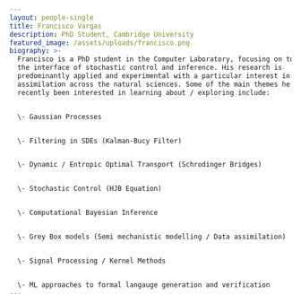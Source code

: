 ```yaml
---
layout: people-single
title: Francisco Vargas
description: PhD Student, Cambridge University
featured_image: /assets/uploads/francisco.png
biography: >-
  Francisco is a PhD student in the Computer Laboratory, focusing on topics at
  the interface of stochastic control and inference. His research is
  predominantly applied and experimental with a particular interest in data
  assimilation across the natural sciences. Some of the main themes he has
  recently been interested in learning about / exploring include:


  \- Gaussian Processes


  \- Filtering in SDEs (Kalman-Bucy Filter)


  \- Dynamic / Entropic Optimal Transport (Schrodinger Bridges)


  \- Stochastic Control (HJB Equation)


  \- Computational Bayesian Inference


  \- Grey Box models (Semi mechanistic modelling / Data assimilation)


  \- Signal Processing / Kernel Methods 


  \- ML approaches to formal langauge generation and verification
---
```

